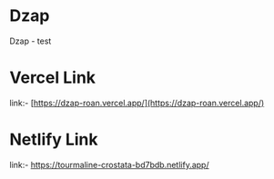 # Dzap
Dzap - test

# Vercel Link
link:- [https://dzap-roan.vercel.app/](https://dzap-roan.vercel.app/)

# Netlify Link
link:- https://tourmaline-crostata-bd7bdb.netlify.app/
